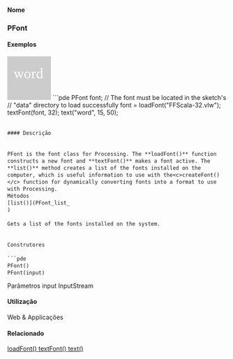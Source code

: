 
#### Nome
### PFont

#### Exemplos
<img border="0" height="100" src="media/PFont.gif" width="100"/>
```pde
PFont font; 
// The font must be located in the sketch's 
// "data" directory to load successfully 
font = loadFont("FFScala-32.vlw"); 
textFont(font, 32); 
text("word", 15, 50); 

```

#### Descrição

	
PFont is the font class for Processing. The **loadFont()** function constructs a new font and **textFont()** makes a font active. The **list()** method creates a list of the fonts installed on the computer, which is useful information to use with the<c>createFont()</c> function for dynamically converting fonts into a format to use with Processing.
Métodos
[list()](PFont_list_
)

Gets a list of the fonts installed on the system.


Construtores

```pde
PFont()
PFont(input)

```
Parâmetros
input
InputStream



#### Utilização

	
Web & Applicações

#### Relacionado

[loadFont() ](loadFont_
)
[textFont() ](textFont_
)
[text() ](text_
)

